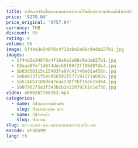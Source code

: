 ```yaml
---
title: สเก็ตเกอร์ยืนขึ้นกระดานพายกระดานโต้คลื่นกระดานเป่าลมกีฬาทางน้ํา
price: '9270.04'
price_original: '9757.94'
currency: THB
discount: 5%
rating: 4
volume: 56
image: Sf44a3e346f8c4f18a0e2a06c9eda827b1.jpg
images:
  - Sf44a3e346f8c4f18a0e2a06c9eda827b1.jpg
  - S2eaa07ef1d6f4decb9f09f2ff96d97dbJ.jpg
  - Sb03d50115c15403fa97c41f40e01a456n.jpg
  - Se6a93371f5ec456591f277191171a6d3v.jpg
  - Sa5146b1189de47eaa230f7bf16ee15d64.jpg
  - S80796275a3f343bcb2e129792b1c1e75D.jpg
video: 4000267768353.mp4
categories:
  - name: กีฬาและความบันเทิง
    slug: ฬาและความบ-นเท
  - name: กีฬาทางน้ำ
    slug: ฬาทางน
slug: สเก-ตเกอร-นข-นกระดานพายกระดานโต-คล
encode: oF3EK9M
lang: th
---
```

  